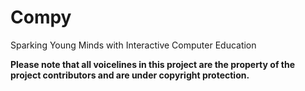 # Compy

Sparking Young Minds with Interactive Computer Education

**Please note that all voicelines in this project are the property of the project contributors and are under copyright protection.**

